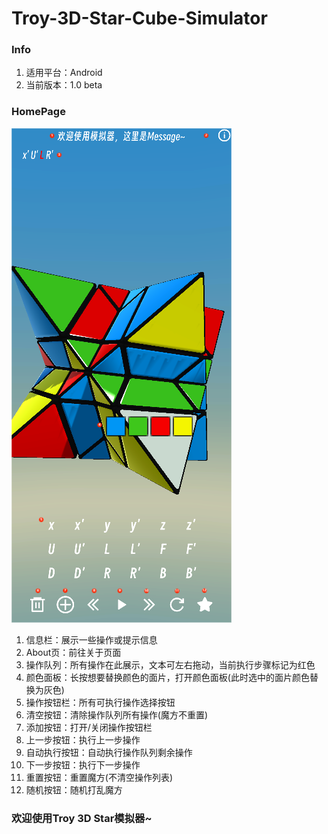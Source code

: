 # Troy-3D-Star-Cube-Simulator

### Info
1. 适用平台：Android
2. 当前版本：1.0 beta

### HomePage
![home page](./README/HomePage.png)
1. 信息栏：展示一些操作或提示信息
2. About页：前往关于页面
3. 操作队列：所有操作在此展示，文本可左右拖动，当前执行步骤标记为红色
4. 颜色面板：长按想要替换颜色的面片，打开颜色面板(此时选中的面片颜色替换为灰色)
5. 操作按钮栏：所有可执行操作选择按钮
6. 清空按钮：清除操作队列所有操作(魔方不重置)
7. 添加按钮：打开/关闭操作按钮栏
8. 上一步按钮：执行上一步操作
9. 自动执行按钮：自动执行操作队列剩余操作
10. 下一步按钮：执行下一步操作
11. 重置按钮：重置魔方(不清空操作列表)
12. 随机按钮：随机打乱魔方

### 欢迎使用Troy 3D Star模拟器~